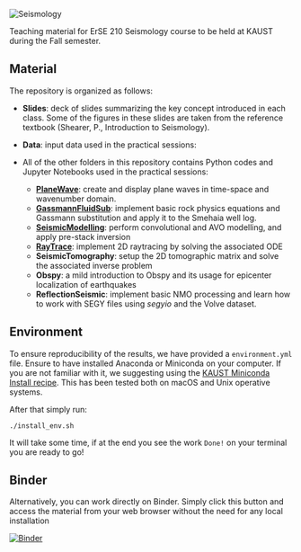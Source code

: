 ![Seismology](https://github.com/DIG-Kaust/Seismology/blob/main/logo.png)

Teaching material for ErSE 210 Seismology course to be held at KAUST during the Fall semester.

## Material

The repository is organized as follows:

- **Slides**: deck of slides summarizing the key concept introduced in each class. Some of the figures in these slides are taken from the reference textbook (Shearer, P., Introduction to Seismology). 
- **Data**: input data used in the practical sessions:
- All of the other folders in this repository contains Python codes and Jupyter Notebooks used in the practical sessions:

   - [**PlaneWave**](https://github.com/DIG-Kaust/Seismology/blob/main/PlaneWave/PlaneWave.ipynb): create and display plane waves in time-space and wavenumber domain.
   - [**GassmannFluidSub**](https://github.com/DIG-Kaust/Seismology/blob/main/GassmannFluidSub/Gassmann.ipynb): implement basic rock physics equations and Gassmann substitution and apply it to the Smehaia well log.
   - [**SeismicModelling**](https://github.com/DIG-Kaust/Seismology/blob/main/SeismicModelling/SeismicModellingInversion.ipynb): perform convolutional and AVO modelling, and apply pre-stack inversion
   - [**RayTrace**](https://github.com/DIG-Kaust/Seismology/blob/main/RayTrace/RayTrace.ipynb): implement 2D raytracing by solving the associated ODE
   - **SeismicTomography**: setup the 2D tomographic matrix and solve the associated inverse problem
   - **Obspy**: a mild introduction to Obspy and its usage for epicenter localization of earthquakes
   - **ReflectionSeismic**: implement basic NMO processing and learn how to work with SEGY files using *segyio* and the Volve dataset.

## Environment

To ensure reproducibility of the results, we have provided a `environment.yml` file. Ensure to have installed Anaconda or Miniconda on your computer. If you are not familiar with it, we suggesting using the [KAUST Miniconda Install recipe](https://github.com/kaust-rccl/ibex-miniconda-install). This has been tested both on macOS and Unix operative systems.

After that simply run:
```
./install_env.sh
```
It will take some time, if at the end you see the work `Done!` on your terminal you are ready to go!

## Binder

Alternatively, you can work directly on Binder. Simply click this button and access
the material from your web browser without the need for any local installation

[![Binder](https://mybinder.org/badge_logo.svg)](https://mybinder.org/v2/gh/DIG-Kaust/Seismology/HEAD)